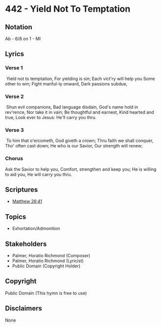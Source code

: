 # 442 - Yield Not To Temptation

## Notation

Ab - 6/8 on 1 - MI

## Lyrics

### Verse 1

 Yield not to temptation, For yielding is sin; Each vict'ry will help you Some other to win; Fight manful-ly onward, Dark passions subdue,

### Verse 2

 Shun evil companions, Bad language disdain, God's name hold in rev'rence, Nor take it in vain; Be thoughtful and earnest, Kind hearted and true, Look ever to Jesus: He'll carry you thru.

### Verse 3

 To him that o'ercometh, God giveth a crown; Thru faith we shall conquer, Tho' often cast down; He who is our Savior, Our strength will renew; 

### Chorus

Ask the Savior to help you, Comfort, strengthen and keep you; He is willing to aid you, He will carry you thru.


## Scriptures

- [Matthew 26:41](https://www.biblegateway.com/passage/?search=Matthew%2026%3A41)

## Topics

- Exhortation/Admonition

## Stakeholders

- Palmer, Horatio Richmond (Composer)
- Palmer, Horatio Richmond (Lyricist)
- Public Domain (Copyright Holder)

## Copyright

Public Domain
(This hymn is free to use)

## Disclaimers

None

